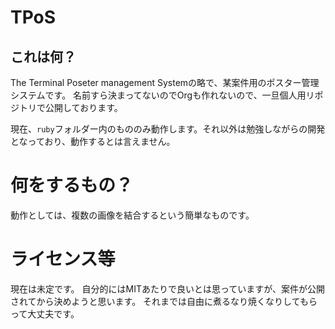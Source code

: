 # TPoS
## これは何？
The Terminal Poseter management Systemの略で、某案件用のポスター管理システムです。
名前すら決まってないのでOrgも作れないので、一旦個人用リポジトリで公開しております。

現在、`ruby`フォルダー内のもののみ動作します。それ以外は勉強しながらの開発となっており、動作するとは言えません。

# 何をするもの？
動作としては、複数の画像を結合するという簡単なものです。

# ライセンス等
現在は未定です。
自分的にはMITあたりで良いとは思っていますが、案件が公開されてから決めようと思います。
それまでは自由に煮るなり焼くなりしてもらって大丈夫です。